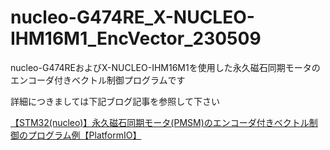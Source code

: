 # nucleo-G474RE_X-NUCLEO-IHM16M1_EncVector_230509

nucleo-G474REおよびX-NUCLEO-IHM16M1を使用した永久磁石同期モータのエンコーダ付きベクトル制御プログラムです

詳細につきましては下記ブログ記事を参照して下さい

[【STM32(nucleo)】永久磁石同期モータ(PMSM)のエンコーダ付きベクトル制御のプログラム例【PlatformIO】](https://ichitawsitch.com/stm32-pmsm-encvector)
